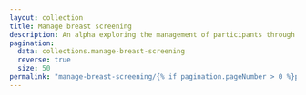 ```yaml
---
layout: collection
title: Manage breast screening
description: An alpha exploring the management of participants through breast screening
pagination:
  data: collections.manage-breast-screening
  reverse: true
  size: 50
permalink: "manage-breast-screening/{% if pagination.pageNumber > 0 %}page/{{ pagination.pageNumber + 1 }}{% endif %}/"
---
```

